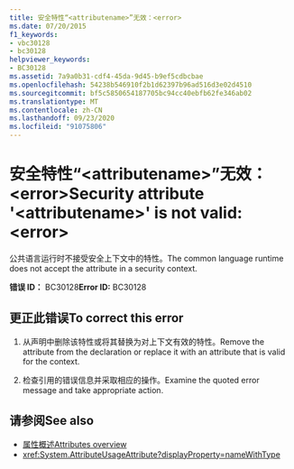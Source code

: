 ```yaml
---
title: 安全特性“<attributename>”无效：<error>
ms.date: 07/20/2015
f1_keywords:
- vbc30128
- bc30128
helpviewer_keywords:
- BC30128
ms.assetid: 7a9a0b31-cdf4-45da-9d45-b9ef5cdbcbae
ms.openlocfilehash: 54238b546910f2b1d62397b96ad516d3e02d4510
ms.sourcegitcommit: bf5c5850654187705bc94cc40ebfb62fe346ab02
ms.translationtype: MT
ms.contentlocale: zh-CN
ms.lasthandoff: 09/23/2020
ms.locfileid: "91075806"
---
```

# <a name="security-attribute-attributename-is-not-valid-error"></a><span data-ttu-id="0475e-102">安全特性“\<attributename>”无效：\<error></span><span class="sxs-lookup"><span data-stu-id="0475e-102">Security attribute '\<attributename>' is not valid: \<error></span></span>

<span data-ttu-id="0475e-103">公共语言运行时不接受安全上下文中的特性。</span><span class="sxs-lookup"><span data-stu-id="0475e-103">The common language runtime does not accept the attribute in a security context.</span></span>

<span data-ttu-id="0475e-104">**错误 ID：** BC30128</span><span class="sxs-lookup"><span data-stu-id="0475e-104">**Error ID:** BC30128</span></span>

## <a name="to-correct-this-error"></a><span data-ttu-id="0475e-105">更正此错误</span><span class="sxs-lookup"><span data-stu-id="0475e-105">To correct this error</span></span>

1. <span data-ttu-id="0475e-106">从声明中删除该特性或将其替换为对上下文有效的特性。</span><span class="sxs-lookup"><span data-stu-id="0475e-106">Remove the attribute from the declaration or replace it with an attribute that is valid for the context.</span></span>

2. <span data-ttu-id="0475e-107">检查引用的错误信息并采取相应的操作。</span><span class="sxs-lookup"><span data-stu-id="0475e-107">Examine the quoted error message and take appropriate action.</span></span>

## <a name="see-also"></a><span data-ttu-id="0475e-108">请参阅</span><span class="sxs-lookup"><span data-stu-id="0475e-108">See also</span></span>

- [<span data-ttu-id="0475e-109">属性概述</span><span class="sxs-lookup"><span data-stu-id="0475e-109">Attributes overview</span></span>](../programming-guide/concepts/attributes/index.md)
- <xref:System.AttributeUsageAttribute?displayProperty=nameWithType>
